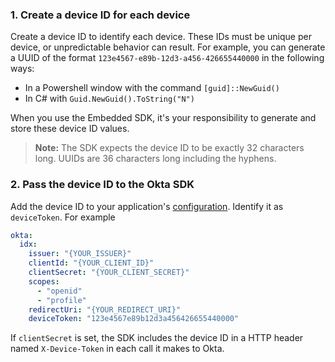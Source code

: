 ### 1. Create a device ID for each device

Create a device ID to identify each device. These IDs must be unique per device, or unpredictable behavior can result. For example, you can generate a UUID of the format `123e4567-e89b-12d3-a456-426655440000` in the following ways:

* In a Powershell window with the command `[guid]::NewGuid()`
* In C# with `Guid.NewGuid().ToString("N")`

When you use the Embedded SDK, it's your responsibility to generate and store these device ID values.

> **Note:**  The SDK expects the device ID to be exactly 32 characters long. UUIDs are 36 characters long including the hyphens.

### 2. Pass the device ID to the Okta SDK

Add the device ID to your application's [configuration](https://github.com/okta/okta-idx-dotnet#configuration-reference). Identify it as `deviceToken`. For example

```yaml
okta:
  idx:
    issuer: "{YOUR_ISSUER}"
    clientId: "{YOUR_CLIENT_ID}"
    clientSecret: "{YOUR_CLIENT_SECRET}"
    scopes:
      - "openid"
      - "profile"
    redirectUri: "{YOUR_REDIRECT_URI}"
    deviceToken: "123e4567e89b12d3a456426655440000"
```

If `clientSecret` is set, the SDK includes the device ID in a HTTP header named `X-Device-Token` in each call it makes to Okta.
